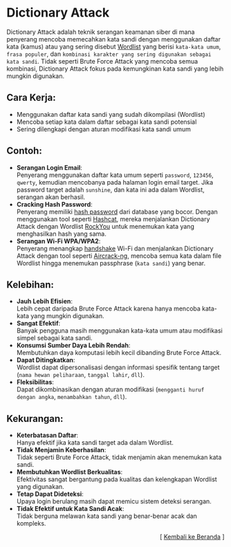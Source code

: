 # Dictionary Attack

Dictionary Attack adalah teknik serangan keamanan siber di mana penyerang mencoba memecahkan kata sandi dengan menggunakan daftar kata (kamus) atau yang sering disebut [Wordlist](https://en.wikipedia.org/wiki/Word_list)  yang berisi `kata-kata umum`, `frasa populer`, dan `kombinasi karakter yang sering digunakan sebagai kata sandi`. Tidak seperti Brute Force Attack yang mencoba semua kombinasi, Dictionary Attack fokus pada kemungkinan kata sandi yang lebih mungkin digunakan.

## Cara Kerja:

- Menggunakan daftar kata sandi yang sudah dikompilasi (Wordlist)
- Mencoba setiap kata dalam daftar sebagai kata sandi potensial
- Sering dilengkapi dengan aturan modifikasi kata sandi umum

## Contoh:

- **Serangan Login Email**:  
  Penyerang menggunakan daftar kata umum seperti `password`, `123456`, `qwerty`, kemudian mencobanya pada halaman login email target. Jika password target adalah `sunshine`, dan kata ini ada dalam Wordlist, serangan akan berhasil.
- **Cracking Hash Password**:  
  Penyerang memiliki [hash password](https://en.wikipedia.org/wiki/Cryptographic_hash_function) dari database yang bocor. Dengan menggunakan tool seperti [Hashcat](https://en.wikipedia.org/wiki/Hashcat), mereka menjalankan Dictionary Attack dengan Wordlist [RockYou](https://en.wikipedia.org/wiki/RockYou) untuk menemukan kata yang menghasilkan hash yang sama.
- **Serangan Wi-Fi WPA/WPA2**:  
  Penyerang menangkap [handshake](https://en.wikipedia.org/wiki/Handshake_(computing)) Wi-Fi dan menjalankan Dictionary Attack dengan tool seperti [Aircrack-ng](https://en.wikipedia.org/wiki/Aircrack-ng), mencoba semua kata dalam file Wordlist hingga menemukan passphrase (`kata sandi`) yang benar.

## Kelebihan:

- **Jauh Lebih Efisien**:  
  Lebih cepat daripada Brute Force Attack karena hanya mencoba kata-kata yang mungkin digunakan.
- **Sangat Efektif**:  
  Banyak pengguna masih menggunakan kata-kata umum atau modifikasi simpel sebagai kata sandi.
- **Konsumsi Sumber Daya Lebih Rendah**:  
  Membutuhkan daya komputasi lebih kecil dibanding Brute Force Attack.
- **Dapat Ditingkatkan**:  
  Wordlist dapat dipersonalisasi dengan informasi spesifik tentang target (`nama hewan peliharaan`, `tanggal lahir`, `dll`).
- **Fleksibilitas**:  
  Dapat dikombinasikan dengan aturan modifikasi (`mengganti huruf dengan angka`, `menambahkan tahun`, `dll`).

## Kekurangan:

- **Keterbatasan Daftar**:  
  Hanya efektif jika kata sandi target ada dalam Wordlist.
- **Tidak Menjamin Keberhasilan**:  
  Tidak seperti Brute Force Attack, tidak menjamin akan menemukan kata sandi.
- **Membutuhkan Wordlist Berkualitas**:  
  Efektivitas sangat bergantung pada kualitas dan kelengkapan Wordlist yang digunakan.
- **Tetap Dapat Dideteksi**:  
  Upaya login berulang masih dapat memicu sistem deteksi serangan.
- **Tidak Efektif untuk Kata Sandi Acak**:  
  Tidak berguna melawan kata sandi yang benar-benar acak dan kompleks.

<p align="right">[ <a href="https://github.com/fixploit03/jono-ng">Kembali ke Beranda</a> ]</p>
